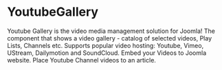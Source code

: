 # YoutubeGallery

Youtube Gallery is the video media management solution for Joomla! The component that shows a video gallery - catalog of selected videos, Play Lists, Channels etc. Supports popular video hosting: Youtube, Vimeo, UStream, Dailymotion and SoundCloud.  Embed your Videos to Joomla website. Place Youtube Channel videos to an article.
